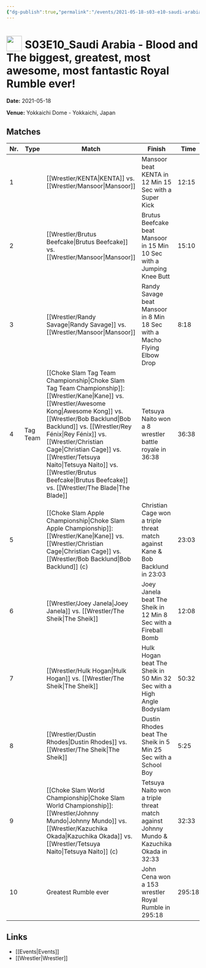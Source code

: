 ```yaml
---
{"dg-publish":true,"permalink":"/events/2021-05-18-s03-e10-saudi-arabia-blood-and-the-biggest-greatest-most-awesome-most-fantastic-royal-rumble-ever/","title":"S03E10_Saudi Arabia - Blood and The biggest, greatest, most awesome, most fantastic Royal Rumble ever!","noteIcon":""}
---
```



# <img src="https://github.com/CptSpaulding1980/choke-slam-wrestling/releases/download/images/ChokeSlam.png" width="40" style="vertical-align:bottom; margin-right:8px;">**S03E10_Saudi Arabia - Blood and The biggest, greatest, most awesome, most fantastic Royal Rumble ever!**

**Date:** 2021-05-18

**Venue:** Yokkaichi Dome - Yokkaichi, Japan

## Matches

| Nr. | Type | Match | Finish | Time | Rating | Score |
|-----|------|-------|--------|------|--------|-------|
| 1 |  | [[Wrestler/KENTA\|KENTA]] vs. [[Wrestler/Mansoor\|Mansoor]] | Mansoor beat KENTA in 12 Min 15 Sec with a Super Kick | 12:15 | ★★★1/4 | 74 |
| 2 |  | [[Wrestler/Brutus Beefcake\|Brutus Beefcake]] vs. [[Wrestler/Mansoor\|Mansoor]] | Brutus Beefcake beat Mansoor in 15 Min 10 Sec with a Jumping Knee Butt | 15:10 | ★★★★ | 86 |
| 3 |  | [[Wrestler/Randy Savage\|Randy Savage]] vs. [[Wrestler/Mansoor\|Mansoor]] | Randy Savage beat Mansoor in 8 Min 18 Sec with a Macho Flying Elbow Drop | 8:18 | ★★★1/4 | 72 |
| 4 | Tag Team | [[Choke Slam Tag Team Championship\|Choke Slam Tag Team Championship]]: [[Wrestler/Kane\|Kane]] vs. [[Wrestler/Awesome Kong\|Awesome Kong]] vs. [[Wrestler/Bob Backlund\|Bob Backlund]] vs. [[Wrestler/Rey Fénix\|Rey Fénix]] vs. [[Wrestler/Christian Cage\|Christian Cage]] vs. [[Wrestler/Tetsuya Naito\|Tetsuya Naito]] vs. [[Wrestler/Brutus Beefcake\|Brutus Beefcake]] vs. [[Wrestler/The Blade\|The Blade]] | Tetsuya Naito won a 8 wrestler battle royale in  36:38 | 36:38 | ★★★★3/4 | 98 |
| 5 |  | [[Choke Slam Apple Championship\|Choke Slam Apple Championship]]: [[Wrestler/Kane\|Kane]] vs. [[Wrestler/Christian Cage\|Christian Cage]] vs. [[Wrestler/Bob Backlund\|Bob Backlund]] (c) | Christian Cage won a triple threat match against Kane & Bob Backlund in  23:03 | 23:03 | ★★★★3/4 | 98 |
| 6 |  | [[Wrestler/Joey Janela\|Joey Janela]] vs. [[Wrestler/The Sheik\|The Sheik]] | Joey Janela beat The Sheik in 12 Min 8 Sec with a Fireball Bomb | 12:08 | ★★★3/4 | 80 |
| 7 |  | [[Wrestler/Hulk Hogan\|Hulk Hogan]] vs. [[Wrestler/The Sheik\|The Sheik]] | Hulk Hogan beat The Sheik in 50 Min 32 Sec with a High Angle Bodyslam | 50:32 | ★★★★1/2 | 94 |
| 8 |  | [[Wrestler/Dustin Rhodes\|Dustin Rhodes]] vs. [[Wrestler/The Sheik\|The Sheik]] | Dustin Rhodes beat The Sheik in 5 Min 25 Sec with a School Boy | 5:25 | ★★★ | 70 |
| 9 |  | [[Choke Slam World Championship\|Choke Slam World Championship]]: [[Wrestler/Johnny Mundo\|Johnny Mundo]] vs. [[Wrestler/Kazuchika Okada\|Kazuchika Okada]] vs. [[Wrestler/Tetsuya Naito\|Tetsuya Naito]] (c) | Tetsuya Naito won a triple threat match against Johnny Mundo & Kazuchika Okada in  32:33 | 32:33 | ★★★★★ | 101 |
| 10 |  | Greatest Rumble ever | John Cena won a 153 wrestler Royal Rumble in  295:18 | 295:18 | ★★★★1/4 | 90 |

## Links
- [[Events\|Events]]
- [[Wrestler\|Wrestler]]
